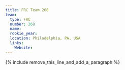 ```yaml
---
title: FRC Team 268
team:
  type: FRC
  number: 268
  name:
  rookie_year:
  location: Philadelphia, PA, USA
  links:
    Website:
---
```


{% include remove_this_line_and_add_a_paragraph %}